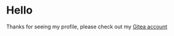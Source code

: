 # Hello

Thanks for seeing my profile, please check out my [Gitea account](https://gitea.com/thisago)
